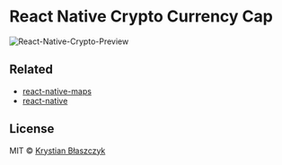# React Native Crypto Currency Cap
![React-Native-Crypto-Preview](https://raw.githubusercontent.com/Krbz/react-native-crypto/master/react-crypto-preview.gif)


## Related

* [react-native-maps](https://github.com/airbnb/react-native-maps)
* [react-native](https://github.com/facebook/react-native)

## License
MIT © [Krystian Błaszczyk](https://github.com/Krbz)
